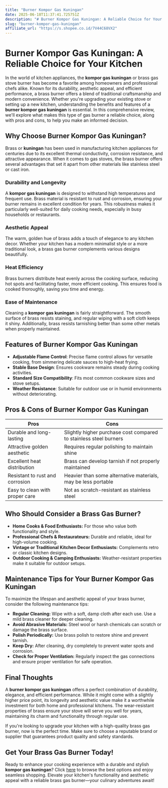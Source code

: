 ```yaml
---
title: "Burner Kompor Gas Kuningan"
date: 2025-06-18T11:37:41.725751Z
description: "# Burner Kompor Gas Kuningan: A Reliable Choice for Your Kitchen..."
slug: "burner-kompor-gas-kuningan"
affiliate_url: "https://s.shopee.co.id/7V44C68VX2"
---
```

# Burner Kompor Gas Kuningan: A Reliable Choice for Your Kitchen

In the world of kitchen appliances, the **kompor gas kuningan** or brass gas stove burner has become a favorite among homeowners and professional chefs alike. Known for its durability, aesthetic appeal, and efficient performance, a brass burner offers a blend of traditional craftsmanship and modern convenience. Whether you're upgrading your existing stove or setting up a new kitchen, understanding the benefits and features of a **burner kompor gas kuningan** is essential. In this comprehensive review, we'll explore what makes this type of gas burner a reliable choice, along with pros and cons, to help you make an informed decision.

## Why Choose Burner Kompor Gas Kuningan?

Brass or **kuningan** has been used in manufacturing kitchen appliances for centuries due to its excellent thermal conductivity, corrosion resistance, and attractive appearance. When it comes to gas stoves, the brass burner offers several advantages that set it apart from other materials like stainless steel or cast iron.

### Durability and Longevity

A **kompor gas kuningan** is designed to withstand high temperatures and frequent use. Brass material is resistant to rust and corrosion, ensuring your burner remains in excellent condition for years. This robustness makes it particularly well-suited for daily cooking needs, especially in busy households or restaurants.

### Aesthetic Appeal

The warm, golden hue of brass adds a touch of elegance to any kitchen decor. Whether your kitchen has a modern minimalist style or a more traditional look, a brass gas burner complements various designs beautifully.

### Heat Efficiency

Brass burners distribute heat evenly across the cooking surface, reducing hot spots and facilitating faster, more efficient cooking. This ensures food is cooked thoroughly, saving you time and energy.

### Ease of Maintenance

Cleaning a **kompor gas kuningan** is fairly straightforward. The smooth surface of brass resists staining, and regular wiping with a soft cloth keeps it shiny. Additionally, brass resists tarnishing better than some other metals when properly maintained.

## Features of Burner Kompor Gas Kuningan

- **Adjustable Flame Control**: Precise flame control allows for versatile cooking, from simmering delicate sauces to high-heat frying.
- **Stable Base Design**: Ensures cookware remains steady during cooking activities.
- **Standard Size Compatibility**: Fits most common cookware sizes and stove setups.
- **Weather Resistance**: Suitable for outdoor use or in humid environments without deteriorating.

## Pros & Cons of Burner Kompor Gas Kuningan

| **Pros** | **Cons** |
|--------------|--------------|
| Durable and long-lasting | Slightly higher purchase cost compared to stainless steel burners |
| Attractive golden aesthetic | Requires regular polishing to maintain shine |
| Excellent heat distribution | Brass can develop tarnish if not properly maintained |
| Resistant to rust and corrosion | Heavier than some alternative materials, may be less portable |
| Easy to clean with proper care | Not as scratch-resistant as stainless steel |

## Who Should Consider a Brass Gas Burner?

- **Home Cooks & Food Enthusiasts:** For those who value both functionality and style.
- **Professional Chefs & Restaurateurs:** Durable and reliable, ideal for high-volume cooking.
- **Vintage or Traditional Kitchen Decor Enthusiasts:** Complements retro or classic kitchen designs.
- **Outdoor Cooking & Camping Enthusiasts:** Weather-resistant properties make it suitable for outdoor setups.

## Maintenance Tips for Your Burner Kompor Gas Kuningan

To maximize the lifespan and aesthetic appeal of your brass burner, consider the following maintenance tips:

- **Regular Cleaning:** Wipe with a soft, damp cloth after each use. Use a mild brass cleaner for deeper cleaning.
- **Avoid Abrasive Materials:** Steel wool or harsh chemicals can scratch or damage the brass surface.
- **Polish Periodically:** Use brass polish to restore shine and prevent tarnish.
- **Keep Dry:** After cleaning, dry completely to prevent water spots and corrosion.
- **Check for Proper Ventilation:** Regularly inspect the gas connections and ensure proper ventilation for safe operation.

## Final Thoughts

A **burner kompor gas kuningan** offers a perfect combination of durability, elegance, and efficient performance. While it might come with a slightly higher price point, its longevity and aesthetic value make it a worthwhile investment for both home and professional kitchens. The wear-resistant properties of brass ensure your stove will serve you well for years, maintaining its charm and functionality through regular use.

If you're looking to upgrade your kitchen with a high-quality brass gas burner, now is the perfect time. Make sure to choose a reputable brand or supplier that guarantees product quality and safety standards.

## Get Your Brass Gas Burner Today!

Ready to enhance your cooking experience with a durable and stylish **kompor gas kuningan**? Click [here](https://s.shopee.co.id/7V44C68VX2) to browse the best options and enjoy seamless shopping. Elevate your kitchen's functionality and aesthetic appeal with a reliable brass gas burner—your culinary adventures await!